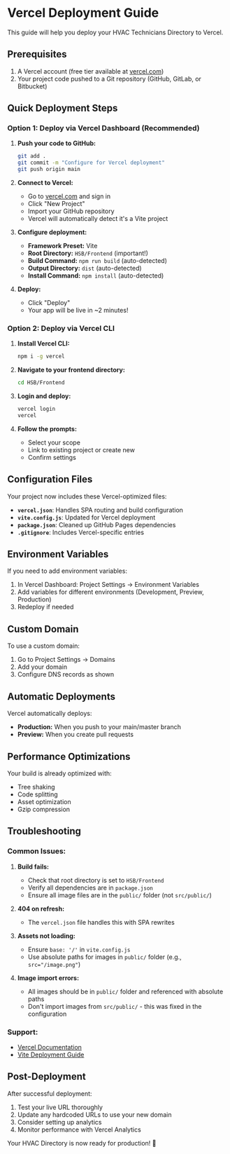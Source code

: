 # Vercel Deployment Guide

This guide will help you deploy your HVAC Technicians Directory to Vercel.

## Prerequisites

1. A Vercel account (free tier available at [vercel.com](https://vercel.com))
2. Your project code pushed to a Git repository (GitHub, GitLab, or Bitbucket)

## Quick Deployment Steps

### Option 1: Deploy via Vercel Dashboard (Recommended)

1. **Push your code to GitHub:**
   ```bash
   git add .
   git commit -m "Configure for Vercel deployment"
   git push origin main
   ```

2. **Connect to Vercel:**
   - Go to [vercel.com](https://vercel.com) and sign in
   - Click "New Project"
   - Import your GitHub repository
   - Vercel will automatically detect it's a Vite project

3. **Configure deployment:**
   - **Framework Preset:** Vite
   - **Root Directory:** `HSB/Frontend` (important!)
   - **Build Command:** `npm run build` (auto-detected)
   - **Output Directory:** `dist` (auto-detected)
   - **Install Command:** `npm install` (auto-detected)

4. **Deploy:**
   - Click "Deploy"
   - Your app will be live in ~2 minutes!

### Option 2: Deploy via Vercel CLI

1. **Install Vercel CLI:**
   ```bash
   npm i -g vercel
   ```

2. **Navigate to your frontend directory:**
   ```bash
   cd HSB/Frontend
   ```

3. **Login and deploy:**
   ```bash
   vercel login
   vercel
   ```

4. **Follow the prompts:**
   - Select your scope
   - Link to existing project or create new
   - Confirm settings

## Configuration Files

Your project now includes these Vercel-optimized files:

- **`vercel.json`**: Handles SPA routing and build configuration
- **`vite.config.js`**: Updated for Vercel deployment
- **`package.json`**: Cleaned up GitHub Pages dependencies
- **`.gitignore`**: Includes Vercel-specific entries

## Environment Variables

If you need to add environment variables:

1. In Vercel Dashboard: Project Settings → Environment Variables
2. Add variables for different environments (Development, Preview, Production)
3. Redeploy if needed

## Custom Domain

To use a custom domain:

1. Go to Project Settings → Domains
2. Add your domain
3. Configure DNS records as shown

## Automatic Deployments

Vercel automatically deploys:
- **Production:** When you push to your main/master branch
- **Preview:** When you create pull requests

## Performance Optimizations

Your build is already optimized with:
- Tree shaking
- Code splitting
- Asset optimization
- Gzip compression

## Troubleshooting

### Common Issues:

1. **Build fails:**
   - Check that root directory is set to `HSB/Frontend`
   - Verify all dependencies are in `package.json`
   - Ensure all image files are in the `public/` folder (not `src/public/`)

2. **404 on refresh:**
   - The `vercel.json` file handles this with SPA rewrites

3. **Assets not loading:**
   - Ensure `base: '/'` in `vite.config.js`
   - Use absolute paths for images in `public/` folder (e.g., `src="/image.png"`)

4. **Image import errors:**
   - All images should be in `public/` folder and referenced with absolute paths
   - Don't import images from `src/public/` - this was fixed in the configuration

### Support:
- [Vercel Documentation](https://vercel.com/docs)
- [Vite Deployment Guide](https://vitejs.dev/guide/static-deploy.html#vercel)

## Post-Deployment

After successful deployment:
1. Test your live URL thoroughly
2. Update any hardcoded URLs to use your new domain
3. Consider setting up analytics
4. Monitor performance with Vercel Analytics

Your HVAC Directory is now ready for production! 🚀 